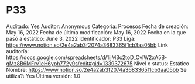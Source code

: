 # P33

Auditado: Yes
Auditor: Anonymous
Categoría: Procesos
Fecha de creación: May 16, 2022
Fecha de última modificación: May 16, 2022
Fecha en la que pasó a estático: June 3, 2022
Identificador: P33
Liga: https://www.notion.so/2e4a2ab3f2074a3683365f1cb3aa05bb 
Link auditoría: https://docs.google.com/spreadsheets/d/1ijM3c2toD_CvIW2xA5B-gMz8B6MFrv1eH6yph772y9s/edit#gid=1339372675
Nivel o status: Estático
Nombre: https://www.notion.so/2e4a2ab3f2074a3683365f1cb3aa05bb 
Se utiliza?: Yes
Última versión: 1.0